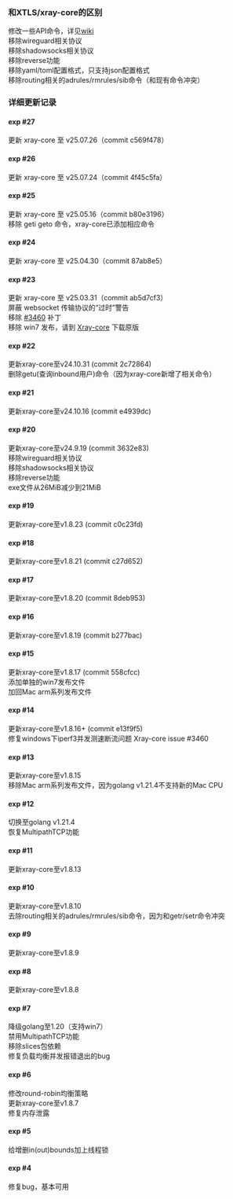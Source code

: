 ### 和XTLS/xray-core的区别
修改一些API命令，详见[wiki](https://github.com/vrnobody/xraye/wiki)  
移除wireguard相关协议  
移除shadowsocks相关协议  
移除reverse功能  
移除yaml/toml配置格式，只支持json配置格式  
移除routing相关的adrules/rmrules/sib命令（和现有命令冲突）  

### 详细更新记录

#### exp #27
更新 xray-core 至 v25.07.26（commit c569f478）  

#### exp #26
更新 xray-core 至 v25.07.24（commit 4f45c5fa）  

#### exp #25
更新 xray-core 至 v25.05.16（commit b80e3196）  
移除 geti geto 命令，xray-core已添加相应命令  

#### exp #24
更新 xray-core 至 v25.04.30（commit 87ab8e5）  

#### exp #23
更新 xray-core 至 v25.03.31（commit ab5d7cf3）  
屏蔽 websocket 传输协议的“过时”警告  
移除 [#3460](https://github.com/XTLS/Xray-core/issues/3460) 补丁  
移除 win7 发布，请到 [Xray-core](https://github.com/XTLS/Xray-core) 下载原版  

#### exp #22
更新xray-core至v24.10.31 (commit 2c72864)  
删除getu(查询inbound用户)命令（因为xray-core新增了相关命令）  

#### exp #21
更新xray-core至v24.10.16 (commit e4939dc)  

#### exp #20
更新xray-core至v24.9.19 (commit 3632e83)  
移除wireguard相关协议  
移除shadowsocks相关协议  
移除reverse功能  
exe文件从26MiB减少到21MiB  

#### exp #19
更新xray-core至v1.8.23 (commit c0c23fd)  

#### exp #18
更新xray-core至v1.8.21 (commit c27d652)  

#### exp #17
更新xray-core至v1.8.20 (commit 8deb953)  

#### exp #16
更新xray-core至v1.8.19 (commit b277bac)  

#### exp #15
更新xray-core至v1.8.17 (commit 558cfcc)  
添加单独的win7发布文件  
加回Mac arm系列发布文件  

#### exp #14
更新xray-core至v1.8.16+ (commit e13f9f5)  
修复windows下iperf3并发测速断流问题 Xray-core issue #3460  

#### exp #13
更新xray-core至v1.8.15  
移除Mac arm系列发布文件，因为golang v1.21.4不支持新的Mac CPU  

#### exp #12
切换至golang v1.21.4  
恢复MultipathTCP功能  

#### exp #11
更新xray-core至v1.8.13  

#### exp #10
更新xray-core至v1.8.10  
去除routing相关的adrules/rmrules/sib命令，因为和getr/setr命令冲突  

#### exp #9
更新xray-core至v1.8.9  

#### exp #8
更新xray-core至v1.8.8  

#### exp #7
降级golang至1.20（支持win7）  
禁用MultipathTCP功能  
移除slices包依赖  
修复负载均衡并发报错退出的bug  

#### exp #6
修改round-robin均衡策略  
更新xray-core至v1.8.7  
修复内存泄露  

#### exp #5
给增删in(out)bounds加上线程锁  

#### exp #4
修复bug，基本可用  
